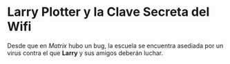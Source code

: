 # Larry Plotter y la Clave Secreta del Wifi

Desde que en *Matrix* hubo un bug, la escuela se encuentra
 asediada por un virus contra el que **Larry** y sus amigos deberán luchar.

